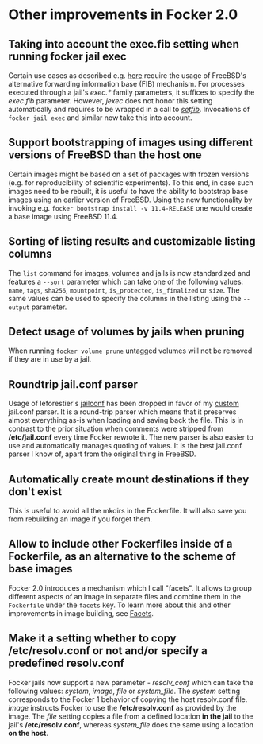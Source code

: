 # Other improvements in Focker 2.0

## Taking into account the exec.fib setting when running focker jail exec

Certain use cases as described e.g. [here](https://forums.freebsd.org/threads/example-setup-for-email-behind-vps-vpn-dsl-originally-a-nat-loopback-problem.81087/) require the usage of FreeBSD's alternative forwarding information base (FIB) mechanism. For processes executed through a jail's _exec.*_ family parameters, it suffices to specify the _exec.fib_ parameter. However, _jexec_ does not honor this setting automatically and requires to be wrapped in a call to [_setfib_](https://www.freebsd.org/cgi/man.cgi?query=setfib&sektion=2&format=html). Invocations of `focker jail exec` and similar now take this into account. 

## Support bootstrapping of images using different versions of FreeBSD than the host one

Certain images might be based on a set of packages with frozen versions (e.g. for reproducibility of scientific experiments). To this end, in case such images need to be rebuilt, it is useful to have the ability to bootstrap base images using an earlier version of FreeBSD. Using the new functionality by invoking e.g. `focker bootstrap install -v 11.4-RELEASE` one would create a base image using FreeBSD 11.4.

## Sorting of listing results and customizable listing columns

The `list` command for images, volumes and jails is now standardized and features a `--sort` parameter which can take one of the following values: `name`, `tags`, `sha256`, `mountpoint`, `is_protected`, `is_finalized` or `size`. The same values can be used to specify the columns in the listing using the `--output` parameter.

## Detect usage of volumes by jails when pruning

When running `focker volume prune` untagged volumes will not be removed if they are in use by a jail.

## Roundtrip jail.conf parser

Usage of leforestier's [jailconf](https://github.com/leforestier/jailconf) has been dropped in favor of my [custom](../../focker/jailconf) jail.conf parser. It is a round-trip parser which means that it preserves almost everything as-is when loading and saving back the file. This is in contrast to the prior situation when comments were stripped from **/etc/jail.conf** every time Focker rewrote it. The new parser is also easier to use and automatically manages quoting of values. It is the best jail.conf parser I know of, apart from the original thing in FreeBSD.

## Automatically create mount destinations if they don't exist

This is useful to avoid all the mkdirs in the Fockerfile. It will also save you from rebuilding an image if you forget them.

## Allow to include other Fockerfiles inside of a Fockerfile, as an alternative to the scheme of base images

Focker 2.0 introduces a mechanism which I call "facets". It allows to group different aspects of an image in separate files and combine them in the `Fockerfile` under the `facets` key. To learn more about this and other improvements in image building, see [Facets](./04_facets.md).

## Make it a setting whether to copy /etc/resolv.conf or not and/or specify a predefined resolv.conf

Focker jails now support a new parameter - _resolv_conf_ which can take the following values: _system_, _image_, _file_ or _system_file_. The _system_ setting corresponds to the Focker 1 behavior of copying the host resolv.conf file. _image_ instructs Focker to use the **/etc/resolv.conf** as provided by the image. The _file_ setting copies a file from a defined location **in the jail** to the jail's **/etc/resolv.conf**, whereas _system_file_ does the same using a location **on the host**.
